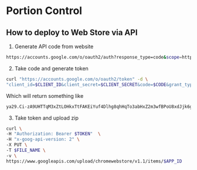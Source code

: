# Portion Control

## How to deploy to Web Store via API

1. Generate API code from website

```bash
https://accounts.google.com/o/oauth2/auth?response_type=code&scope=https://www.googleapis.com/auth/chromewebstore&client_id=$CLIENT_ID&redirect_uri=urn:ietf:wg:oauth:2.0:oob
```

2. Take code and generate token

```bash
curl "https://accounts.google.com/o/oauth2/token" -d \
"client_id=$CLIENT_ID&client_secret=$CLIENT_SECRET&code=$CODE&grant_type=authorization_code&redirect_uri=urn:ietf:wg:oauth:2.0:oob"
```
Which will return something like

```bash 
ya29.Ci-zA9UHTTqM3xZtLOHkxTtFAKEiYuf4Dlhg8qhHqTo3abHxZ2m3wfBPoU8xdJjk6g
```

3. Take token and upload zip

```bash
curl \
-H "Authorization: Bearer $TOKEN"  \
-H "x-goog-api-version: 2" \
-X PUT \
-T $FILE_NAME \
-v \
https://www.googleapis.com/upload/chromewebstore/v1.1/items/$APP_ID
```

